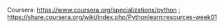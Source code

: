 Coursera: https://www.coursera.org/specializations/python ; 
https://share.coursera.org/wiki/index.php/Pythonlearn:resources-week01
